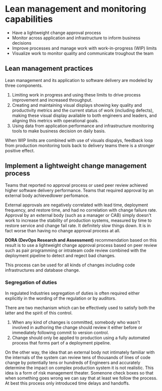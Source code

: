 # Lean management and monitoring capabilities


* Have a lightweight change approval process
* Monitor across application and infrastructure to inform business decisions
* Improve processes and manage work with work-in-progress (WIP) limits
* Visualize work to monitor quality and communicate troughout the team

## Lean management practices 
Lean management and its application to software delivery are modeled by three components.

1. Limiting work in progress and using these limits to drive process improvement and increased throughput.
2. Creating and maintaining visual displays showing key quality and productivity metrics and the current status of work (including defects), making these visual display available to both engineers and leaders, and aligning this metrics with operational goals.
3. Using data from application performance and infrastructure monitoring tools to make business decision on daily basis. 

When WIP limits are combined with use of visuals dispalys, feedback loop from production monitoring tools back to delivery teams there is a stronger positive effect.


## Implement a lightweight change management process 

Teams that reported no approval process or used peer review achieved higher software delivery performance. Teams that required approval by an external body achievedlower perfomance.

External approvals are negatively correlated with lead time, deployment frequency, and restore time, and had no correlation with change failure rate. 
Approval by an external body (such as a manager or CAB) simply doesn't work to increase the stability of production systems,
measured by time to restore service and change fail rate. It definitely slow things down. 
It is in fact worse than having no change approval process at all. 

**DORA (DevOps Research and Assessment)** recommendation based on this result is to use a lightweight change approval process based on peer review such as pair programming or intrateam code review combined with the deployment pipeline to detect and regect bad changes.

This process can be used for all kinds of changes including code infrastructures and database change. 


### Segregation of duties

In regulated Industries segregation of duties is often required either explicitly in the wording of the regulation or by auditors. 

There are two mechanism which can be effectively used to satisfy both the latter and the spirit of this control.
  1. When any kind of changes is committed, somebody who wasn't involved in authoring the change should review it either before or immediately following commit to version control. 
  2. Change should only be applied to production using a fully automated process that forms part of a deployment pipeline. 

On the other way, the idea that an external body not intimately familiar with the internals of the system can review tens of thousands of lines of code change by potentially tens or hundreds of Engineers and accurately determine the impact on complex production system it is not realistic. 
This idea is a form of risk management theater. Somenone check boxes so that when something goes wrong we can say that at least we follow the process. At best this process only introduced time delays and handoffs. 
